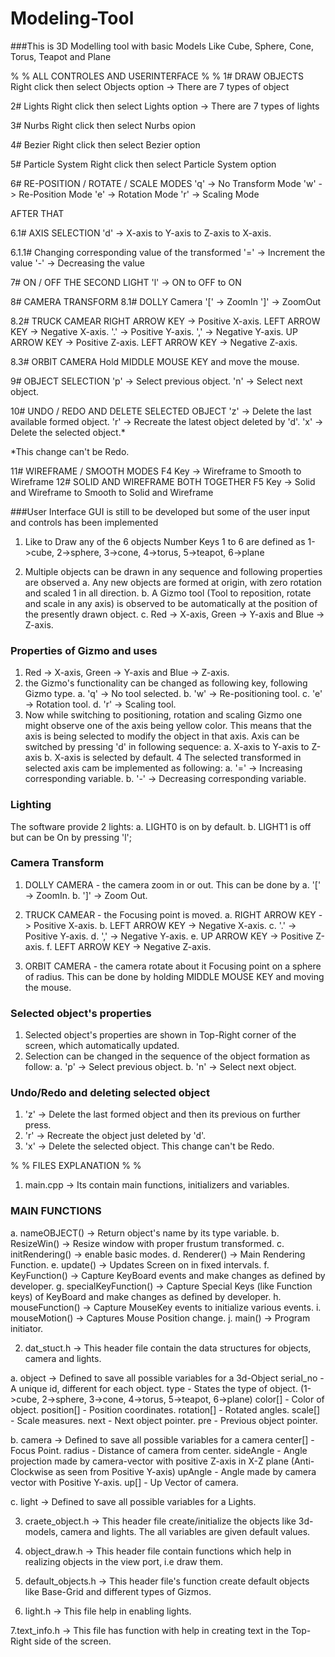 # Modeling-Tool

###This is 3D Modelling tool with basic Models Like Cube, Sphere, Cone, Torus, Teapot and Plane

% % ALL CONTROLES AND USERINTERFACE % %
1# DRAW OBJECTS
Right click then select Objects option -> There are 7 types of object

2# Lights
Right click then select Lights option -> There are 7 types of lights

3# Nurbs
Right click then select Nurbs opion

4# Bezier
Right click then select Bezier option

5# Particle System
Right click then select Particle System option

6# RE-POSITION / ROTATE / SCALE MODES
'q' -> No Transform Mode
'w' -> Re-Position Mode
'e' -> Rotation Mode
'r' -> Scaling Mode

AFTER THAT

6.1# AXIS SELECTION
'd' -> X-axis to Y-axis to Z-axis to X-axis.
	
6.1.1# Changing corresponding value of the transformed
'=' -> Increment the value
'-' -> Decreasing the value

7# ON / OFF THE SECOND LIGHT
'l' -> ON to OFF to ON

8# CAMERA TRANSFORM
8.1# DOLLY Camera
'[' -> ZoomIn
']' -> ZoomOut

8.2# TRUCK CAMEAR
RIGHT ARROW KEY -> Positive X-axis.
LEFT ARROW KEY 	-> Negative X-axis.
'.' 			-> Positive Y-axis.
',' 			-> Negative Y-axis.
UP ARROW KEY 	-> Positive Z-axis.
LEFT ARROW KEY 	-> Negative Z-axis.

8.3# ORBIT CAMERA
Hold MIDDLE MOUSE KEY and move the mouse.

9# OBJECT SELECTION
'p' -> Select previous object.
'n' -> Select next object.

10# UNDO / REDO AND DELETE SELECTED OBJECT
'z' -> Delete the last available formed object.
'r' -> Recreate the latest object deleted by 'd'.
'x' -> Delete the selected object.*

*This change can't be Redo.

11# WIREFRAME / SMOOTH MODES
F4 Key -> Wireframe to Smooth to Wireframe
12# SOLID AND WIREFRAME BOTH TOGETHER
F5 Key -> Solid and Wireframe to Smooth to Solid and Wireframe


###User Interface
GUI is still to be developed but some of the user input and controls has been implemented

1. Like to Draw any of the 6 objects Number Keys 1 to 6 are defined as
1->cube, 2->sphere, 3->cone, 4->torus, 5->teapot, 6->plane

2. Multiple objects can be drawn in any sequence and following properties are observed
a. Any new objects are formed at origin, with zero rotation and scaled 1 in all direction.
b. A Gizmo tool (Tool to reposition, rotate and scale in any axis) is observed to be 
automatically at the position of the presently drawn object.
c. Red -> X-axis, Green -> Y-axis and Blue -> Z-axis.
	
### Properties of Gizmo and uses
1. Red -> X-axis, Green -> Y-axis and Blue -> Z-axis.
2. the Gizmo's functionality can be changed as following key, following Gizmo type.
a. 'q' -> No tool selected.
b. 'w' -> Re-positioning tool.
c. 'e' -> Rotation tool.
d. 'r' -> Scaling tool.
3. Now while switching to positioning, rotation and scaling Gizmo one might observe one of the 
axis being yellow color. This means that the axis is being selected to modify the object in that axis.
Axis can be switched by pressing 'd' in following sequence:
a. X-axis to Y-axis to Z-axis
b. X-axis is selected by default.
4 The selected transformed in selected axis cam be implemented as following:
a. '=' -> Increasing corresponding variable.
b. '-' -> Decreasing corresponding variable.

### Lighting
The software provide 2 lights:
a. LIGHT0 is on by default.
b. LIGHT1 is off but can be On by pressing 'l';

### Camera Transform
1. DOLLY CAMERA - the camera zoom in or out.
This can be done by 
a. '[' -> ZoomIn.
b. ']' -> Zoom Out.

2. TRUCK CAMEAR - the Focusing point is moved.
a. RIGHT ARROW KEY -> Positive X-axis.
b. LEFT ARROW KEY -> Negative X-axis.
c. '.' -> Positive Y-axis.
d. ',' -> Negative Y-axis.
e. UP ARROW KEY -> Positive Z-axis.
f. LEFT ARROW KEY -> Negative Z-axis.

3. ORBIT CAMERA - the camera rotate about it Focusing point on a sphere of radius.
This can be done by holding MIDDLE MOUSE KEY and moving the mouse.


### Selected object's properties
1. Selected object's properties are shown in Top-Right corner of the screen, which automatically updated.
2. Selection can be changed in the sequence of the object formation as follow:
a. 'p' -> Select previous object.
b. 'n' -> Select next object.

### Undo/Redo and deleting selected object
1. 'z' -> Delete the last formed object and then its previous on further press.
2. 'r' -> Recreate the object just deleted by 'd'.
3. 'x' -> Delete the selected object. This change can't be Redo.
	


	
% % FILES EXPLANATION % %
1. main.cpp -> Its contain main functions, initializers and variables.

### MAIN FUNCTIONS

a. nameOBJECT() 		-> Return object's name by its type variable.
b. ResizeWin() 			-> Resize window with proper frustum transformed.
c. initRendering() 		-> enable basic modes.
d. Renderer() 			-> Main Rendering Function.
e. update() 			-> Updates Screen on in fixed intervals.
f. KeyFunction() 		-> Capture KeyBoard events and make changes as defined by developer.
g. specialKeyFunction() -> Capture Special Keys (like Function keys) of KeyBoard and make changes
 as defined by developer.
h. mouseFunction() 		-> Capture MouseKey events to initialize various events.
i. mouseMotion() 		-> Captures Mouse Position change.
j. main() 				-> Program initiator.

2. dat_stuct.h -> This header file contain the data structures for objects, camera and lights.

a. object -> Defined to save all possible variables for a 3d-Object
	serial_no		- A unique id, different for each object.
	type			- States the type of object. (1->cube, 2->sphere, 3->cone, 4->torus, 5->teapot, 6->plane)
	color[]		- Color of object.
	position[]	- Position coordinates.
	rotation[]	- Rotated angles.
	scale[]		- Scale measures.
	next			- Next object pointer.
	pre			- Previous object pointer.

b. camera -> Defined to save all possible variables for a camera
	center[]		- Focus Point.
	radius		- Distance of camera from center.
	sideAngle		- Angle projection made by camera-vector with positive Z-axis in X-Z plane (Anti-Clockwise as 	seen from Positive Y-axis)
	upAngle		- Angle made by camera vector with Positive Y-axis.
	up[]			- Up Vector of camera.

c. light -> Defined to save all possible variables for a Lights.

3. craete_object.h -> This header file create/initialize the objects like 3d-models, camera and lights.
The all variables are given default values.

4. object_draw.h -> This header file contain functions which help in realizing objects in the view port, i.e draw them.

5. default_objects.h -> This header file's function create default objects like Base-Grid and different types of Gizmos.

6. light.h -> This file help in enabling lights.

7.text_info.h -> This file has function with help in creating text in the Top-Right side of the screen.
